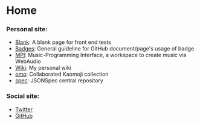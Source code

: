 # Home

### Personal site:

 - [Blank](http://kimleo.net/blank/): A blank page for front end tests
 - [Badges](http://kimleo.net/badges/): General guideline for GitHub document/page's usage of badge
 - [MPI](http://kimleo.net/mpi/): Music-Programming Interface, a workspace to create music via WebAudio
 - [Wiki](http://kimleo.net/wiki): My personal wiki
 - [omo](http://kimleo.net/omo): Collaborated Kaomoji collection
 - [spec](http://kimleo.net/spec): JSONSpec central repository

### Social site:

 - [Twitter](https://twitter.com/kenpusney)
 - [GitHub](https://github.com/kenpusney)
